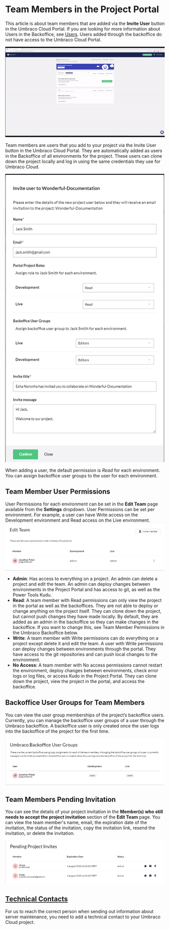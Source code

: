# Team Members in the Project Portal

This article is about team members that are added via the **Invite User** button in the Umbraco Cloud Portal. If you are looking for more information about Users in the Backoffice, see [Users](../../../umbraco-cms/fundamentals/data/users.md). Users added through the backoffice do not have access to the Umbraco Cloud Portal.

![Invite User](images/Invite-User-1.gif)

Team members are users that you add to your project via the Invite User button in the Umbraco Cloud Portal. They are automatically added as users in the Backoffice of all environments for the project. These users can clone down the project locally and log in using the same credentials they use for Umbraco Cloud.

![Add team member](images/add-team-member-v9-1.png)

When adding a user, the default permission is _Read_ for each environment. You can assign backoffice user groups to the user for each environment.

## Team Member User Permissions

User Permissions for each environment can be set in the **Edit Team** page available from the **Settings** dropdown. User Permissions can be set per environment. For example, a user can have Write access on the Development environment and Read access on the Live environment. ![Edit team member roles](images/Edit-Team.png)

* **Admin**: Has access to everything on a project. An admin can delete a project and edit the team. An admin can deploy changes between environments in the Project Portal and has access to git, as well as the Power Tools Kudu.
* **Read**: A team member with Read permissions can only view the project in the portal as well as the backoffices. They are not able to deploy or change anything on the project itself. They can clone down the project, but cannot push changes they have made locally. By default, they are added as an admin in the backoffice so they can make changes in the backoffice. If you want to change this, see Team Member Permissions in the Umbraco Backoffice below.
* **Write**: A team member with Write permissions can do everything on a project except delete it and edit the team. A user with Write permissions can deploy changes between environments through the portal. They have access to the git repositories and can push local changes to the environment.
* **No Access**: A team member with No access permissions cannot restart the environment, deploy changes between environments, check error logs or log files, or access Kudo in the Project Portal. They can clone down the project, view the project in the portal, and access the backoffice.

## Backoffice User Groups for Team Members

You can view the user group memberships of the project’s backoffice users. Currently, you can manage the backoffice user groups of a user through the Umbraco backoffice. A backoffice user is only created once the user logs into the backoffice of the project for the first time.

![Backoffice User Groups](images/Umbraco-Backoffice-User-Groups.png)

## Team Members Pending Invitation

You can see the details of your project invitation in the **Member(s) who still needs to accept the project invitation** section of the **Edit Team** page. You can view the team member's name, email, the expiration date of the invitation, the status of the invitation, copy the invitation link, resend the invitation, or delete the invitation.

![Team Members Pending Invitation](images/Pending-Project-Invites.png)

## [Technical Contacts](technical-contact.md)

For us to reach the correct person when sending out information about server maintenance, you need to add a technical contact to your Umbraco Cloud project.
